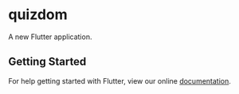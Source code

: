# quizdom

A new Flutter application.

## Getting Started

For help getting started with Flutter, view our online
[documentation](https://flutter.io/).
